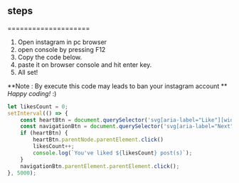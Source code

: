 ## steps
====================

1. Open instagram in pc browser
2. open console by pressing F12                                                                        
1. Copy the code below.
1. paste it on browser console and hit enter key.
1. All set!

**Note : By execute this code may leads to ban your instagram account **
*Happy coding!* :)


```javascript
let likesCount = 0;
setInterval(() => {
    const heartBtn = document.querySelector('svg[aria-label="Like"][width="24"]');
    const navigationBtn = document.querySelector('svg[aria-label="Next"]');
    if (heartBtn) {
        heartBtn.parentNode.parentElement.click()
        likesCount++;
        console.log(`You've liked ${likesCount} post(s)`);
    }
    navigationBtn.parentElement.parentElement.click();
}, 5000);
```
